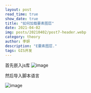 ```yaml
---
layout: post
read_time: true
show_date: true
title: "如何加载要素图层"
date: 2021-04-02
img: posts/20210402/post7-header.webp
category: theory
author: 李妍
description: "E要素图层."
tags: GIS开发
---
```

首先嵌入js库
![image](https://github.com/Plonkloving/AnAn/assets/102906830/3bf8b83c-4bcd-44ff-9009-1383800620e3)

然后导入脚本语言
 
![image](https://github.com/Plonkloving/AnAn/assets/102906830/edd0159d-6db1-45bf-8078-91f856293428)


